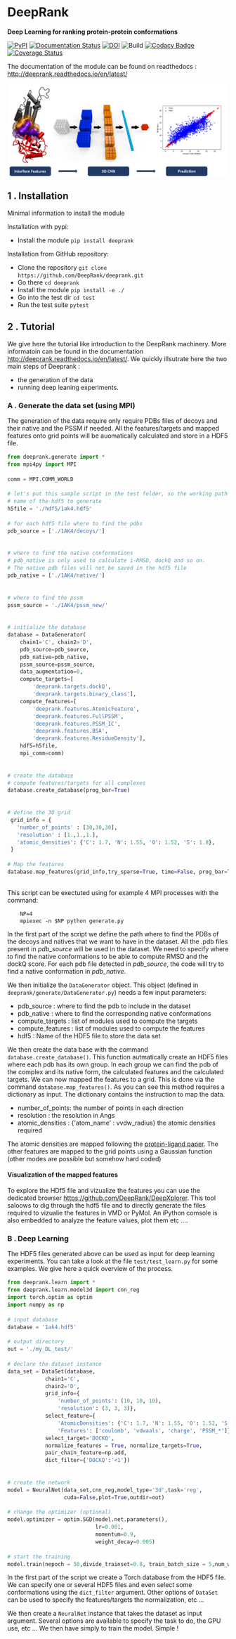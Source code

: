 # DeepRank

**Deep Learning for ranking protein-protein conformations**

[![PyPI](https://img.shields.io/pypi/v/deeprank)](https://pypi.org/project/deeprank/)
[![Documentation Status](https://readthedocs.org/projects/deeprank/badge/?version=latest)](http://deeprank.readthedocs.io/?badge=latest)
[![DOI](https://zenodo.org/badge/DOI/10.5281/zenodo.3735042.svg)](https://doi.org/10.5281/zenodo.3735042)
![Build](https://github.com/DeepRank/deeprank/workflows/Build/badge.svg)
[![Codacy Badge](https://app.codacy.com/project/badge/Grade/4254dd4798bf4cfa9f8f6fe0079de144)](https://www.codacy.com/gh/DeepRank/deeprank/dashboard?utm_source=github.com&amp;utm_medium=referral&amp;utm_content=DeepRank/deeprank&amp;utm_campaign=Badge_Grade)
[![Coverage Status](https://coveralls.io/repos/github/DeepRank/deeprank/badge.svg?branch=master)](https://coveralls.io/github/DeepRank/deeprank?branch=master)


The documentation of the module can be found on readthedocs :
<http://deeprank.readthedocs.io/en/latest/>

![alt-text](./pics/deeprank.png)

## 1 . Installation

Minimal information to install the module

Installation with pypi:

-   Install the module `pip install deeprank`

Installation from GitHub repository:

-   Clone the repository `git clone https://github.com/DeepRank/deeprank.git`
-   Go there             `cd deeprank`
-   Install the module   `pip install -e ./`
-   Go into the test dir `cd test`
-   Run the test suite `pytest`


## 2 . Tutorial

We give here the tutorial like introduction to the DeepRank machinery. More informatoin can be found in the documentation <http://deeprank.readthedocs.io/en/latest/>.  We quickly illsutrate here the two main steps of Deeprank :

-   the generation of the data
-   running deep leaning experiments.

### A . Generate the data set (using MPI)

The generation of the data require only require PDBs files of decoys and their native and the PSSM if needed. All the features/targets and mapped features onto grid points will be auomatically calculated and store in a HDF5 file.

```python
from deeprank.generate import * 
from mpi4py import MPI 
 
comm = MPI.COMM_WORLD 
 
# let's put this sample script in the test folder, so the working path will be deeprank/test/
# name of the hdf5 to generate 
h5file = './hdf5/1ak4.hdf5' 
 
# for each hdf5 file where to find the pdbs 
pdb_source = ['./1AK4/decoys/'] 


# where to find the native conformations 
# pdb_native is only used to calculate i-RMSD, dockQ and so on. 
# The native pdb files will not be saved in the hdf5 file 
pdb_native = ['./1AK4/native/'] 
 
 
# where to find the pssm 
pssm_source = './1AK4/pssm_new/' 
 
 
# initialize the database 
database = DataGenerator(
    chain1='C', chain2='D', 
    pdb_source=pdb_source, 
    pdb_native=pdb_native, 
    pssm_source=pssm_source, 
    data_augmentation=0, 
    compute_targets=[ 
        'deeprank.targets.dockQ', 
        'deeprank.targets.binary_class'], 
    compute_features=[ 
        'deeprank.features.AtomicFeature', 
        'deeprank.features.FullPSSM', 
        'deeprank.features.PSSM_IC', 
        'deeprank.features.BSA', 
        'deeprank.features.ResidueDensity'], 
    hdf5=h5file, 
    mpi_comm=comm) 
 
 
# create the database 
# compute features/targets for all complexes 
database.create_database(prog_bar=True) 
 
 
# define the 3D grid 
 grid_info = { 
   'number_of_points' : [30,30,30], 
   'resolution' : [1.,1.,1.], 
   'atomic_densities': {'C': 1.7, 'N': 1.55, 'O': 1.52, 'S': 1.8}, 
 } 
 
# Map the features 
database.map_features(grid_info,try_sparse=True, time=False, prog_bar=True) 
 
```

This script can be exectuted using for example 4 MPI processes with the command:

```
    NP=4
    mpiexec -n $NP python generate.py
```

In  the first part of the script we define the path where to find the PDBs of the decoys and natives that we want to have in the dataset. All the .pdb files present in _pdb_source_ will be used in the dataset. We need to specify where to find the native conformations to be able to compute RMSD and the dockQ score. For each pdb file detected in _pdb_source_, the code will try to find a native conformation in _pdb_native_.

We then initialize the `DataGenerator` object. This object (defined in `deeprank/generate/DataGenerator.py`) needs a few input parameters:

-   pdb_source : where to find the pdb to include in the dataset
-   pdb_native : where to find the corresponding native conformations
-   compute_targets : list of modules used to compute the targets
-   compute_features : list of modules used to compute the features
-   hdf5 : Name of the HDF5 file to store the data set

We then create the data base with the command `database.create_database()`. This function autmatically create an HDF5 files where each pdb has its own group. In each group we can find the pdb of the complex and its native form, the calculated features and the calculated targets. We can now mapped the features to a grid. This is done via the command `database.map_features()`. As you can see this method requires a dictionary as input. The dictionary contains the instruction to map the data.

-   number_of_points: the number of points in each direction
-   resolution : the resolution in Angs
-   atomic_densities : {'atom_name' : vvdw_radius} the atomic densities required

The atomic densities are mapped following the [protein-ligand paper](https://arxiv.org/abs/1612.02751). The other features are mapped to the grid points using a Gaussian function (other modes are possible but somehow hard coded)

#### Visualization of the mapped features

To explore the HDf5 file and vizualize the features you can use the dedicated browser <https://github.com/DeepRank/DeepXplorer>. This tool saloows to dig through the hdf5 file and to directly generate the files required to vizualie the features in VMD or PyMol. An iPython comsole is also embedded to analyze the feature values, plot them etc ....

### B . Deep Learning

The HDF5 files generated above can be used as input for deep learning experiments. You can take a look at the file `test/test_learn.py` for some examples. We give here a quick overview of the process.

```python
from deeprank.learn import *
from deeprank.learn.model3d import cnn_reg
import torch.optim as optim
import numpy as np

# input database
database = '1ak4.hdf5'

# output directory
out = './my_DL_test/'

# declare the dataset instance
data_set = DataSet(database,
            chain1='C',
            chain2='D',
            grid_info={
                'number_of_points': (10, 10, 10),
                'resolution': (3, 3, 3)},
            select_feature={
                'AtomicDensities': {'C': 1.7, 'N': 1.55, 'O': 1.52, 'S': 1.8},
                'Features': ['coulomb', 'vdwaals', 'charge', 'PSSM_*']},
            select_target='DOCKQ',
            normalize_features = True, normalize_targets=True,
            pair_chain_feature=np.add,
            dict_filter={'DOCKQ':'<1'})


# create the network
model = NeuralNet(data_set,cnn_reg,model_type='3d',task='reg',
                  cuda=False,plot=True,outdir=out)

# change the optimizer (optional)
model.optimizer = optim.SGD(model.net.parameters(),
                            lr=0.001,
                            momentum=0.9,
                            weight_decay=0.005)

# start the training
model.train(nepoch = 50,divide_trainset=0.8, train_batch_size = 5,num_workers=0)
```

In the first part of the script we create a Torch database from the HDF5 file. We can specify one or several HDF5 files and even select some conformations using the `dict_filter` argument. Other options of `DataSet` can be used to specify the features/targets the normalization, etc ...

We then create a `NeuralNet` instance that takes the dataset as input argument. Several options are available to specify the task to do, the GPU use, etc ... We then have simply to train the model. Simple !
